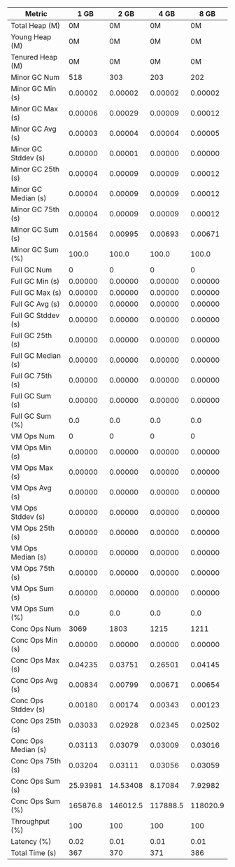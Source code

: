 | Metric | 1 GB | 2 GB | 4 GB | 8 GB |
|------|----|----|----|----|
| Total Heap (M) | 0M | 0M | 0M | 0M |
| Young Heap (M) | 0M | 0M | 0M | 0M |
| Tenured Heap (M) | 0M | 0M | 0M | 0M |
| Minor GC Num | 518 | 303 | 203 | 202 |
| Minor GC Min (s) | 0.00002 | 0.00002 | 0.00002 | 0.00002 |
| Minor GC Max (s) | 0.00006 | 0.00029 | 0.00009 | 0.00012 |
| Minor GC Avg (s) | 0.00003 | 0.00004 | 0.00004 | 0.00005 |
| Minor GC Stddev (s) | 0.00000 | 0.00001 | 0.00000 | 0.00000 |
| Minor GC 25th (s) | 0.00004 | 0.00009 | 0.00009 | 0.00012 |
| Minor GC Median (s) | 0.00004 | 0.00009 | 0.00009 | 0.00012 |
| Minor GC 75th (s) | 0.00004 | 0.00009 | 0.00009 | 0.00012 |
| Minor GC Sum (s) | 0.01564 | 0.00995 | 0.00693 | 0.00671 |
| Minor GC Sum (%) | 100.0 | 100.0 | 100.0 | 100.0 |
| Full GC Num | 0 | 0 | 0 | 0 |
| Full GC Min (s) | 0.00000 | 0.00000 | 0.00000 | 0.00000 |
| Full GC Max (s) | 0.00000 | 0.00000 | 0.00000 | 0.00000 |
| Full GC Avg (s) | 0.00000 | 0.00000 | 0.00000 | 0.00000 |
| Full GC Stddev (s) | 0.00000 | 0.00000 | 0.00000 | 0.00000 |
| Full GC 25th (s) | 0.00000 | 0.00000 | 0.00000 | 0.00000 |
| Full GC Median (s) | 0.00000 | 0.00000 | 0.00000 | 0.00000 |
| Full GC 75th (s) | 0.00000 | 0.00000 | 0.00000 | 0.00000 |
| Full GC Sum (s) | 0.00000 | 0.00000 | 0.00000 | 0.00000 |
| Full GC Sum (%) | 0.0 | 0.0 | 0.0 | 0.0 |
| VM Ops Num | 0 | 0 | 0 | 0 |
| VM Ops Min (s) | 0.00000 | 0.00000 | 0.00000 | 0.00000 |
| VM Ops Max (s) | 0.00000 | 0.00000 | 0.00000 | 0.00000 |
| VM Ops Avg (s) | 0.00000 | 0.00000 | 0.00000 | 0.00000 |
| VM Ops Stddev (s) | 0.00000 | 0.00000 | 0.00000 | 0.00000 |
| VM Ops 25th (s) | 0.00000 | 0.00000 | 0.00000 | 0.00000 |
| VM Ops Median (s) | 0.00000 | 0.00000 | 0.00000 | 0.00000 |
| VM Ops 75th (s) | 0.00000 | 0.00000 | 0.00000 | 0.00000 |
| VM Ops Sum (s) | 0.00000 | 0.00000 | 0.00000 | 0.00000 |
| VM Ops Sum (%) | 0.0 | 0.0 | 0.0 | 0.0 |
| Conc Ops Num | 3069 | 1803 | 1215 | 1211 |
| Conc Ops Min (s) | 0.00000 | 0.00000 | 0.00000 | 0.00000 |
| Conc Ops Max (s) | 0.04235 | 0.03751 | 0.26501 | 0.04145 |
| Conc Ops Avg (s) | 0.00834 | 0.00799 | 0.00671 | 0.00654 |
| Conc Ops Stddev (s) | 0.00180 | 0.00174 | 0.00343 | 0.00123 |
| Conc Ops 25th (s) | 0.03033 | 0.02928 | 0.02345 | 0.02502 |
| Conc Ops Median (s) | 0.03113 | 0.03079 | 0.03009 | 0.03016 |
| Conc Ops 75th (s) | 0.03204 | 0.03111 | 0.03056 | 0.03059 |
| Conc Ops Sum (s) | 25.93981 | 14.53408 | 8.17084 | 7.92982 |
| Conc Ops Sum (%) | 165876.8 | 146012.5 | 117888.5 | 118020.9 |
| Throughput (%) | 100 | 100 | 100 | 100 |
| Latency (%) | 0.02 | 0.01 | 0.01 | 0.01 |
| Total Time (s) | 367 | 370 | 371 | 386 |
